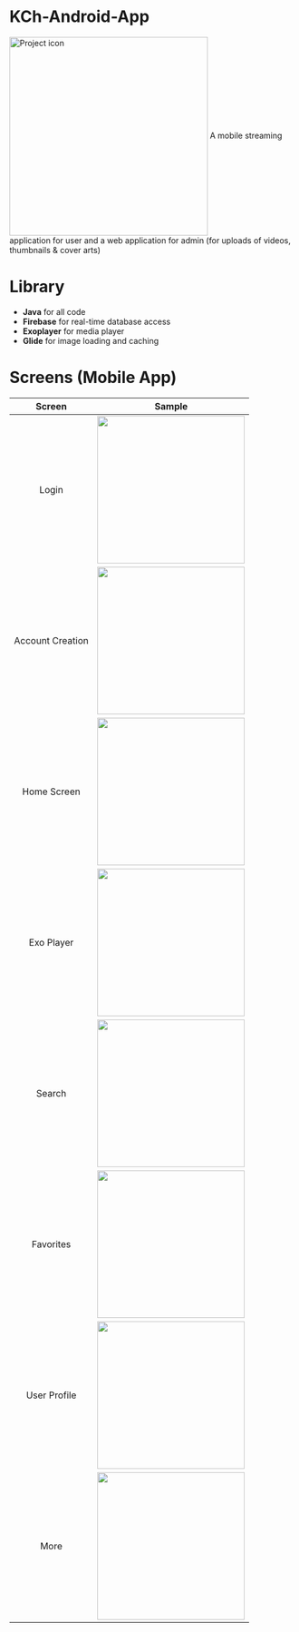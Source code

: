 # KCh-Android-App
<img src="https://user-images.githubusercontent.com/42314281/109276073-8809ea00-7850-11eb-9528-1e3e5b149af5.png" align="center" width="350" alt="Project icon">
A mobile streaming application for user and a web application for admin (for uploads of videos, thumbnails & cover arts) 

# Library
* **Java** for all code
* **Firebase** for real-time database access
* **Exoplayer** for media player 
* **Glide** for image loading and caching

# Screens (Mobile App)
| **Screen**            | **Sample**                                                                                                                         |
| :-------------------: | :-----------------------------------------------------------------------------------------------------------------------------:|
| Login                 | <img src="https://user-images.githubusercontent.com/42314281/109254304-b83f9180-782c-11eb-9217-3a0c95638d4c.png" width="260"/> |
| Account Creation      | <img src="https://user-images.githubusercontent.com/42314281/109256541-2423f900-7831-11eb-8cca-99f50f6bd71e.png" width="260"/> |
| Home Screen           | <img src="https://user-images.githubusercontent.com/42314281/109256616-49186c00-7831-11eb-8b93-910930cd2274.png" width="260"/> |
| Exo Player            | <img src="https://user-images.githubusercontent.com/42314281/109273467-357afe80-784d-11eb-9ae8-76d09e44bf69.png" width="260"/> |
| Search                | <img src="https://user-images.githubusercontent.com/42314281/109273817-a9b5a200-784d-11eb-86b7-76da12aa15db.png" width="260"/> |
| Favorites             | <img src="https://user-images.githubusercontent.com/42314281/109273994-e7b2c600-784d-11eb-8d77-a6ea99a9578e.png" width="260"/> |
| User Profile          | <img src="https://user-images.githubusercontent.com/42314281/109274277-4710d600-784e-11eb-8341-aff08f495fb6.png" width="260"/> |
| More                  | <img src="https://user-images.githubusercontent.com/42314281/109274337-5859e280-784e-11eb-86dc-cfb8820af372.png" width="260"/> |


